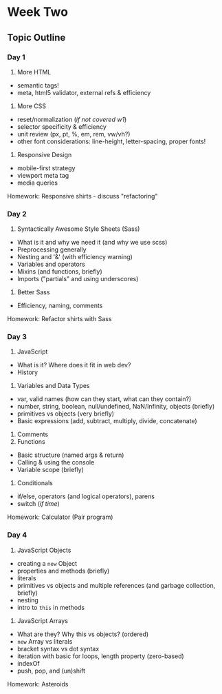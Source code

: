 # Week Two

## Topic Outline

### Day 1

1. More HTML
  * semantic tags!
  * meta, html5 validator, external refs & efficiency
1. More CSS
  * reset/normalization (_if not covered w1_)
  * selector specificity & efficiency
  * unit review (px, pt, %, em, rem, vw/vh?)
  * other font considerations: line-height, letter-spacing, proper fonts!
1. Responsive Design
  * mobile-first strategy
  * viewport meta tag
  * media queries

Homework: Responsive shirts - discuss "refactoring"

### Day 2

1. Syntactically Awesome Style Sheets (Sass)
  * What is it and why we need it (and why we use scss)
  * Preprocessing generally
  * Nesting and '&' (with efficiency warning)
  * Variables and operators
  * Mixins (and functions, briefly)
  * Imports ("partials" and using underscores)
1. Better Sass
  * Efficiency, naming, comments

Homework: Refactor shirts with Sass

### Day 3

1. JavaScript
  * What is it? Where does it fit in web dev?
  * History
1. Variables and Data Types
  * var, valid names (how can they start, what can they contain?)
  * number, string, boolean, null/undefined, NaN/Infinity, objects (briefly)
  * primitives vs objects (very briefly)
  * Basic expressions (add, subtract, multiply, divide, concatenate)
1. Comments
1. Functions
  * Basic structure (named args & return)
  * Calling & using the console
  * Variable scope (briefly)
1. Conditionals
  * if/else, operators (and logical operators), parens
  * switch (_if time_)

Homework: Calculator (Pair program)

### Day 4

1. JavaScript Objects
  * creating a `new` Object
  * properties and methods (briefly)
  * literals
  * primitives vs objects and multiple references (and garbage collection, briefly)
  * nesting
  * intro to `this` in methods
1. JavaScript Arrays
  * What are they? Why this vs objects? (ordered)
  * `new` Array vs literals
  * bracket syntax vs dot syntax
  * iteration with basic for loops, length property (zero-based)
  * indexOf
  * push, pop, and (un)shift

Homework: Asteroids
